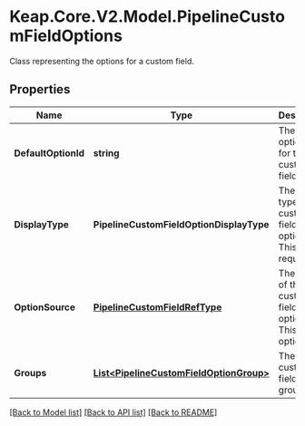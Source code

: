 # Keap.Core.V2.Model.PipelineCustomFieldOptions
Class representing the options for a custom field.

## Properties

Name | Type | Description | Notes
------------ | ------------- | ------------- | -------------
**DefaultOptionId** | **string** | The default option ID for the custom field. | [optional] 
**DisplayType** | **PipelineCustomFieldOptionDisplayType** | The display type of the custom field options. This field is required. | 
**OptionSource** | [**PipelineCustomFieldRefType**](PipelineCustomFieldRefType.md) | The source of the custom field options. This field is optional. | [optional] 
**Groups** | [**List&lt;PipelineCustomFieldOptionGroup&gt;**](PipelineCustomFieldOptionGroup.md) | The list of custom field option groups. | 

[[Back to Model list]](../README.md#documentation-for-models) [[Back to API list]](../README.md#documentation-for-api-endpoints) [[Back to README]](../README.md)

